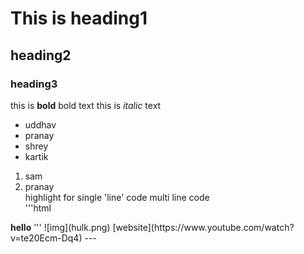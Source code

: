 # This is heading1 
## heading2
### heading3
this is **bold** bold text
this is *italic* text
- uddhav
- pranay
- shrey
- kartik
1. sam
2. pranay<br>
highlight for single 'line' code
multi line code<br>
'''html
<body>
<b>hello</b>
</body>
'''
![img](hulk.png)
[website](https://www.youtube.com/watch?v=te20Ecm-Dq4)
---

